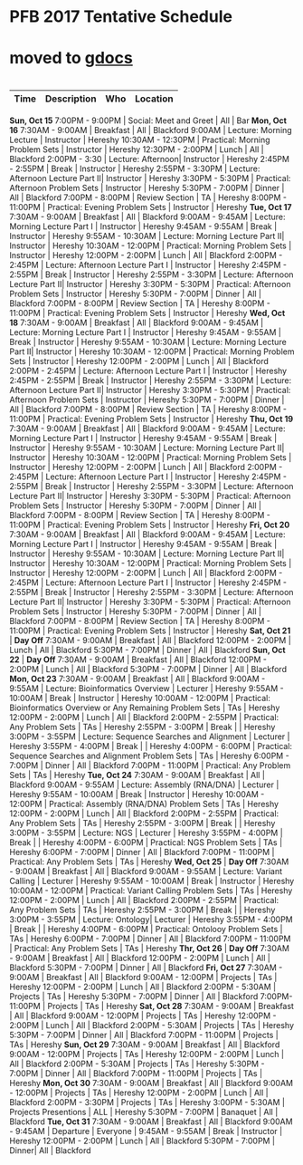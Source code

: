 PFB 2017 Tentative Schedule
==========================

# ##############################################################
# moved to [gdocs](https://docs.google.com/spreadsheets/d/1fF3N18YhKvGD9DXCrUSuxMt7dkzUZWldW4WGc7-wiak/edit?usp=sharing)
# ###############################################################



#  


#  

#  












 Time | Description | Who | Location  
 ---- | ----------- | --- | ---------  
 __Sun, Oct 15__
  7:00PM -  9:00PM  | Social: Meet and Greet | All | Bar 
__Mon, Oct 16__ 
  7:30AM -  9:00AM  | Breakfast | All | Blackford
  9:00AM  | Lecture: Morning Lecture | Instructor | Hereshy
 10:30AM - 12:30PM  | Practical: Morning Problem Sets | Instructor | Hereshy
 12:30PM -  2:00PM  | Lunch | All | Blackford
  2:00PM -  3:30 | Lecture: Afternoon| Instructor | Hereshy
  2:45PM -  2:55PM  | Break | Instructor | Hereshy
  2:55PM -  3:30PM  | Lecture: Afternoon Lecture Part II| Instructor | Hereshy
  3:30PM -  5:30PM  | Practical: Afternoon Problem Sets | Instructor | Hereshy
  5:30PM -  7:00PM  | Dinner | All | Blackford
  7:00PM -  8:00PM  | Review Section | TA | Hereshy
  8:00PM - 11:00PM  | Practical: Evening Problem Sets | Instructor | Hereshy
 __Tue, Oct 17__ 
  7:30AM -  9:00AM  | Breakfast | All | Blackford
  9:00AM -  9:45AM  | Lecture: Morning Lecture Part I | Instructor | Hereshy
  9:45AM -  9:55AM  | Break | Instructor | Hereshy
  9:55AM - 10:30AM  | Lecture: Morning Lecture Part II| Instructor | Hereshy
 10:30AM - 12:00PM  | Practical: Morning Problem Sets | Instructor | Hereshy
 12:00PM -  2:00PM  | Lunch | All | Blackford
  2:00PM -  2:45PM  | Lecture: Afternoon Lecture Part I | Instructor | Hereshy
  2:45PM -  2:55PM  | Break | Instructor | Hereshy
  2:55PM -  3:30PM  | Lecture: Afternoon Lecture Part II| Instructor | Hereshy
  3:30PM -  5:30PM  | Practical: Afternoon Problem Sets | Instructor | Hereshy
  5:30PM -  7:00PM  | Dinner | All | Blackford
  7:00PM -  8:00PM  | Review Section | TA | Hereshy
  8:00PM - 11:00PM  | Practical: Evening Problem Sets | Instructor | Hereshy
  __Wed, Oct 18__ 
  7:30AM -  9:00AM  | Breakfast | All | Blackford
  9:00AM -  9:45AM  | Lecture: Morning Lecture Part I | Instructor | Hereshy
  9:45AM -  9:55AM  | Break | Instructor | Hereshy
  9:55AM - 10:30AM  | Lecture: Morning Lecture Part II| Instructor | Hereshy
 10:30AM - 12:00PM  | Practical: Morning Problem Sets | Instructor | Hereshy
 12:00PM -  2:00PM  | Lunch | All | Blackford
  2:00PM -  2:45PM  | Lecture: Afternoon Lecture Part I | Instructor | Hereshy
  2:45PM -  2:55PM  | Break | Instructor | Hereshy
  2:55PM -  3:30PM  | Lecture: Afternoon Lecture Part II| Instructor | Hereshy
  3:30PM -  5:30PM  | Practical: Afternoon Problem Sets | Instructor | Hereshy
  5:30PM -  7:00PM  | Dinner | All | Blackford
  7:00PM -  8:00PM  | Review Section | TA | Hereshy
  8:00PM - 11:00PM  | Practical: Evening Problem Sets | Instructor | Hereshy
  __Thu, Oct 19__ 
  7:30AM -  9:00AM  | Breakfast | All | Blackford
  9:00AM -  9:45AM  | Lecture: Morning Lecture Part I | Instructor | Hereshy
  9:45AM -  9:55AM  | Break | Instructor | Hereshy
  9:55AM - 10:30AM  | Lecture: Morning Lecture Part II| Instructor | Hereshy
 10:30AM - 12:00PM  | Practical: Morning Problem Sets | Instructor | Hereshy
 12:00PM -  2:00PM  | Lunch | All | Blackford
  2:00PM -  2:45PM  | Lecture: Afternoon Lecture Part I | Instructor | Hereshy
  2:45PM -  2:55PM  | Break | Instructor | Hereshy
  2:55PM -  3:30PM  | Lecture: Afternoon Lecture Part II| Instructor | Hereshy
  3:30PM -  5:30PM  | Practical: Afternoon Problem Sets | Instructor | Hereshy
  5:30PM -  7:00PM  | Dinner | All | Blackford
  7:00PM -  8:00PM  | Review Section | TA | Hereshy
  8:00PM - 11:00PM  | Practical: Evening Problem Sets | Instructor | Hereshy
  __Fri, Oct 20__ 
  7:30AM -  9:00AM  | Breakfast | All | Blackford
  9:00AM -  9:45AM  | Lecture: Morning Lecture Part I | Instructor | Hereshy
  9:45AM -  9:55AM  | Break | Instructor | Hereshy
  9:55AM - 10:30AM  | Lecture: Morning Lecture Part II| Instructor | Hereshy
 10:30AM - 12:00PM  | Practical: Morning Problem Sets | Instructor | Hereshy
 12:00PM -  2:00PM  | Lunch | All | Blackford
  2:00PM -  2:45PM  | Lecture: Afternoon Lecture Part I | Instructor | Hereshy
  2:45PM -  2:55PM  | Break | Instructor | Hereshy
  2:55PM -  3:30PM  | Lecture: Afternoon Lecture Part II| Instructor | Hereshy
  3:30PM -  5:30PM  | Practical: Afternoon Problem Sets | Instructor | Hereshy
  5:30PM -  7:00PM  | Dinner | All | Blackford
  7:00PM -  8:00PM  | Review Section | TA | Hereshy
  8:00PM - 11:00PM  | Practical: Evening Problem Sets | Instructor | Hereshy
  __Sat, Oct 21__ | __Day Off__ 
  7:30AM -  9:00AM  | Breakfast | All | Blackford
 12:00PM -  2:00PM  | Lunch | All | Blackford
 5:30PM -  7:00PM  | Dinner | All | Blackford 
 __Sun, Oct 22__ | __Day Off__ 
 7:30AM -  9:00AM  | Breakfast | All | Blackford
 12:00PM -  2:00PM  | Lunch | All | Blackford
 5:30PM -  7:00PM  | Dinner | All | Blackford
 __Mon, Oct 23__ 
7:30AM -  9:00AM  | Breakfast | All | Blackford
9:00AM -  9:55AM  | Lecture: Bioinformatics Overview | Lecturer | Hereshy
9:55AM -  10:00AM  | Break | Instructor | Hereshy
10:00AM - 12:00PM  | Practical: Bioinformatics Overview or Any Remaining Problem Sets | TAs | Hereshy
12:00PM -  2:00PM  | Lunch | All | Blackford
2:00PM -  2:55PM  | Practical: Any Problem Sets | TAs | Hereshy
2:55PM -  3:00PM  | Break | | Hereshy
3:00PM -  3:55PM  | Lecture: Sequence Searches and Alignment | Lecturer | Hereshy
3:55PM -  4:00PM  | Break |  | Hereshy
4:00PM -  6:00PM  | Practical: Sequence Searches and Alignment Problem Sets | TAs | Hereshy
6:00PM -  7:00PM  | Dinner | All | Blackford
7:00PM - 11:00PM  | Practical: Any Problem Sets | TAs | Hereshy
__Tue, Oct 24__ 
7:30AM -  9:00AM  | Breakfast | All | Blackford
9:00AM -  9:55AM  | Lecture: Assembly (RNA/DNA) | Lecturer | Hereshy
9:55AM -  10:00AM  | Break | Instructor | Hereshy
10:00AM - 12:00PM  | Practical: Assembly (RNA/DNA) Problem Sets | TAs | Hereshy
12:00PM -  2:00PM  | Lunch | All | Blackford
2:00PM -  2:55PM  | Practical: Any Problem Sets | TAs | Hereshy
2:55PM -  3:00PM  | Break | | Hereshy
3:00PM -  3:55PM  | Lecture: NGS | Lecturer | Hereshy
3:55PM -  4:00PM  | Break |  | Hereshy
4:00PM -  6:00PM  | Practical: NGS Problem Sets | TAs | Hereshy
6:00PM -  7:00PM  | Dinner | All | Blackford
7:00PM - 11:00PM  | Practical: Any Problem Sets | TAs | Hereshy
__Wed, Oct 25__  | __Day Off__ 
7:30AM -  9:00AM  | Breakfast | All | Blackford
9:00AM -  9:55AM  | Lecture: Variant Calling | Lecturer | Hereshy
9:55AM -  10:00AM  | Break | Instructor | Hereshy
10:00AM - 12:00PM  | Practical: Variant Calling Problem Sets | TAs | Hereshy
12:00PM -  2:00PM  | Lunch | All | Blackford
2:00PM -  2:55PM  | Practical: Any Problem Sets | TAs | Hereshy
2:55PM -  3:00PM  | Break | | Hereshy
3:00PM -  3:55PM  | Lecture: Ontology| Lecturer | Hereshy
3:55PM -  4:00PM  | Break |  | Hereshy
4:00PM -  6:00PM  | Practical: Ontolooy Problem Sets | TAs | Hereshy
6:00PM -  7:00PM  | Dinner | All | Blackford
7:00PM - 11:00PM  | Practical: Any Problem Sets | TAs | Hereshy
__Thr, Oct 26__  | __Day Off__ 
 7:30AM -  9:00AM  | Breakfast | All | Blackford
 12:00PM -  2:00PM  | Lunch | All | Blackford
 5:30PM -  7:00PM  | Dinner | All | Blackford
__Fri, Oct 27__ 
7:30AM -  9:00AM  | Breakfast | All | Blackford
9:00AM -  12:00PM  | Projects | TAs | Hereshy
12:00PM -  2:00PM  | Lunch | All | Blackford
2:00PM -  5:30AM  | Projects | TAs | Hereshy
5:30PM -  7:00PM  | Dinner | All | Blackford
7:00PM-  11:00PM  | Projects | TAs | Hereshy
__Sat, Oct 28__ 
7:30AM -  9:00AM  | Breakfast | All | Blackford
9:00AM -  12:00PM  | Projects | TAs | Hereshy
12:00PM -  2:00PM  | Lunch | All | Blackford
2:00PM -  5:30AM  | Projects | TAs | Hereshy
5:30PM -  7:00PM  | Dinner | All | Blackford
7:00PM -  11:00PM  | Projects | TAs | Hereshy
__Sun, Oct 29__ 
7:30AM -  9:00AM  | Breakfast | All | Blackford
9:00AM -  12:00PM  | Projects | TAs | Hereshy
12:00PM -  2:00PM  | Lunch | All | Blackford
2:00PM -  5:30AM  | Projects | TAs | Hereshy
5:30PM -  7:00PM  | Dinner | All | Blackford
7:00PM -  11:00PM  | Projects | TAs | Hereshy
__Mon, Oct 30__ 
7:30AM -  9:00AM  | Breakfast | All | Blackford
9:00AM -  12:00PM  | Projects | TAs | Hereshy
12:00PM -  2:00PM  | Lunch | All | Blackford
2:00PM -  3:30PM  | Projects | TAs | Hereshy
3:00PM -  5:30AM  | Projects Presentions | ALL | Hereshy
5:30PM -  7:00PM  | Banaquet | All | Blackford
__Tue, Oct 31__ 
7:30AM -  9:00AM  | Breakfast | All | Blackford
9:00AM -  9:45AM  | Departure | Everyone | 
9:45AM -  9:55AM  | Break | Instructor | Hereshy
12:00PM -  2:00PM  | Lunch | All | Blackford
5:30PM -  7:00PM  | Dinner| All | Blackford

